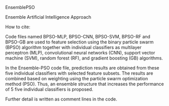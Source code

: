 EnsemblePSO

Ensemble Artificial Intelligence Approach

How to cite:

Code files named BPSO-MLP, BPSO-CNN, BPSO-SVM, BPSO-RF and BPSO-GB are used to feature selection using the binary particle swarm (BPSO) algorithm together with individual classifiers as multilayer perceptron (MLP), convolutional neural networks (CNN), support vector machine (SVM), random forest (RF), and gradient boosting (GB) algorithms.

In the Ensemble-PSO code file, prediction results are obtained from these five individual classifiers with selected feature subsets. The results are combined based on weighting using the particle swarm optimization method (PSO). Thus, an ensemble structure that increases the performance of 5 five individual classifiers is proposed.

Further detail is written as comment lines in the code.
